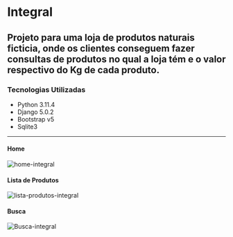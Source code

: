 # Integral

Projeto para uma loja de produtos naturais ficticia, onde os clientes conseguem fazer consultas de produtos no qual a loja tém e o valor respectivo do Kg de cada produto.
-------------
### Tecnologias Utilizadas 
-   Python 3.11.4
-   Django 5.0.2
-   Bootstrap v5
-   Sqlite3
-------------
#### Home
![home-integral](https://github.com/user-attachments/assets/3a032408-2583-43b0-b15e-5602b11872b7)
#### Lista de Produtos
![lista-produtos-integral](https://github.com/user-attachments/assets/f591ad1f-0192-4cef-b6bb-2dbad2571a96)
#### Busca
![Busca-integral](https://github.com/user-attachments/assets/3fffc888-3816-4a7f-9f9d-2750c3a3a244)
